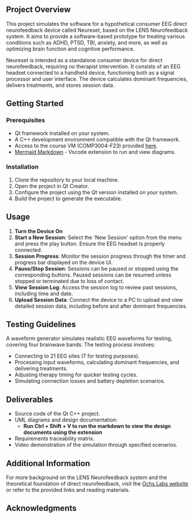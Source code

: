 ## Project Overview

This project simulates the software for a hypothetical consumer EEG direct neurofeedback device called Neureset, based on the LENS Neurofeedback system. It aims to provide a software-based prototype for treating various conditions such as ADHD, PTSD, TBI, anxiety, and more, as well as optimizing brain function and cognitive performance.

Neureset is intended as a standalone consumer device for direct neurofeedback, requiring no therapist intervention. It consists of an EEG headset connected to a handheld device, functioning both as a signal processor and user interface. The device calculates dominant frequencies, delivers treatments, and stores session data.

## Getting Started

### Prerequisites

-   Qt framework installed on your system.
-   A C++ development environment compatible with the Qt framework.
-   Access to the course VM (COMP3004-F23) provided [here](https://carleton.ca/scs/tech-support/virtual-machines/).
-   [Mermaid Markdown](https://marketplace.visualstudio.com/items?itemName=bierner.markdown-mermaid) - Vscode extension to run and view diagrams.

### Installation

1. Clone the repository to your local machine.
2. Open the project in Qt Creator.
3. Configure the project using the Qt version installed on your system.
4. Build the project to generate the executable.

## Usage

1. **Turn the Device On**
2. **Start a New Session**: Select the 'New Session' option from the menu and press the play button. Ensure the EEG headset is properly connected.
3. **Session Progress**: Monitor the session progress through the timer and progress bar displayed on the device UI.
4. **Pause/Stop Session**: Sessions can be paused or stopped using the corresponding buttons. Paused sessions can be resumed unless stopped or terminated due to loss of contact.
5. **View Session Log**: Access the session log to review past sessions, including time and date.
6. **Upload Session Data**: Connect the device to a PC to upload and view detailed session data, including before and after dominant frequencies.

## Testing Guidelines

A waveform generator simulates realistic EEG waveforms for testing, covering four brainwave bands. The testing process involves:

-   Connecting to 21 EEG sites (7 for testing purposes).
-   Processing input waveforms, calculating dominant frequencies, and delivering treatments.
-   Adjusting therapy timing for quicker testing cycles.
-   Simulating connection losses and battery depletion scenarios.

## Deliverables

-   Source code of the Qt C++ project.
-   UML diagrams and design documentation: 
    - **Run Ctrl + Shift + V to run the markdown to view the design documents using the extension**
-   Requirements traceability matrix.
-   Video demonstration of the simulation through specified scenarios.

## Additional Information

For more background on the LENS Neurofeedback system and the theoretical foundation of direct neurofeedback, visit the [Ochs Labs website](https://main.ochslabs.com/about/) or refer to the provided links and reading materials.

## Acknowledgments
